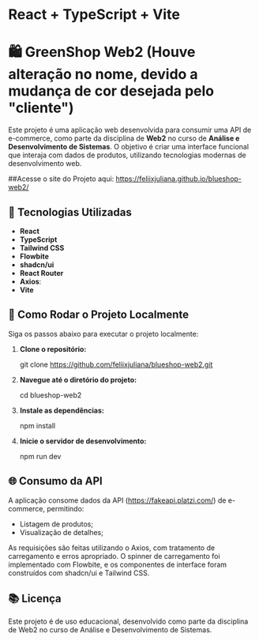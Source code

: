 # React + TypeScript + Vite

# 🛍️ GreenShop Web2 (Houve alteração no nome, devido a mudança de cor desejada pelo "cliente")

Este projeto é uma aplicação web desenvolvida para consumir uma API de e-commerce, como parte da disciplina de **Web2** no curso de **Análise e Desenvolvimento de Sistemas**. O objetivo é criar uma interface funcional que interaja com dados de produtos, utilizando tecnologias modernas de desenvolvimento web.

##Acesse o site do Projeto aqui: https://feliixjuliana.github.io/blueshop-web2/

## 🚀 Tecnologias Utilizadas

- **React**
- **TypeScript**
- **Tailwind CSS**
- **Flowbite**
- **shadcn/ui**
- **React Router**
- **Axios**:
- **Vite**

## 🔧 Como Rodar o Projeto Localmente

Siga os passos abaixo para executar o projeto localmente:

1. **Clone o repositório:**

   git clone https://github.com/feliixjuliana/blueshop-web2.git

2. **Navegue até o diretório do projeto:**

   cd blueshop-web2

3. **Instale as dependências:**

   npm install

4. **Inicie o servidor de desenvolvimento:**

   npm run dev

## 🌐 Consumo da API

A aplicação consome dados da API (https://fakeapi.platzi.com/) de e-commerce, permitindo:

* Listagem de produtos;
* Visualização de detalhes;

As requisições são feitas utilizando o Axios, com tratamento de carregamento e erros apropriado. O spinner de carregamento foi implementado com Flowbite, e os componentes de interface foram construídos com shadcn/ui e Tailwind CSS.

## 📚 Licença

Este projeto é de uso educacional, desenvolvido como parte da disciplina de Web2 no curso de Análise e Desenvolvimento de Sistemas.




